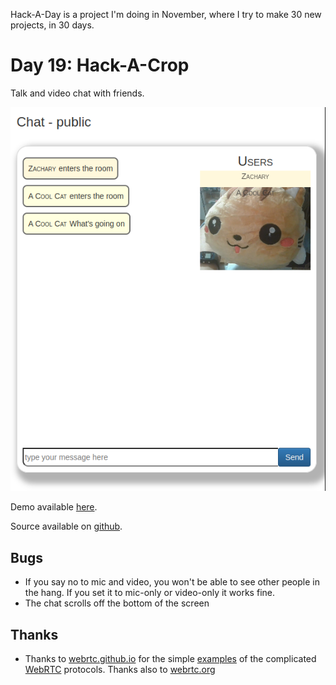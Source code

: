 Hack-A-Day is a project I'm doing in November, where I try to make 30 new projects, in 30 days.

# Day 19: Hack-A-Crop

Talk and video chat with friends.

[![Screenshot](screenshot.png)](https://tilde.za3k.com/hackaday/hang)

Demo available [here](https://tilde.za3k.com/hackaday/hang).

Source available on [github](https://github.com/za3k/day19_hang).

## Bugs

- If you say no to mic and video, you won't be able to see other people in the hang. If you set it to mic-only or video-only it works fine.
- The chat scrolls off the bottom of the screen


## Thanks

- Thanks to [webrtc.github.io](https://webrtc.github.io/samples/src/content/peerconnection/pc1/) for the simple [examples](https://webrtc.github.io/samples/src/content/peerconnection/pc1/js/main.js) of the complicated [WebRTC](https://web.dev/webrtc-basics/) protocols. Thanks also to [webrtc.org](https://webrtc.org/getting-started/peer-connections)
